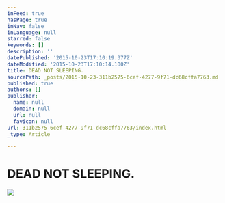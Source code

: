 ```yaml
---
inFeed: true
hasPage: true
inNav: false
inLanguage: null
starred: false
keywords: []
description: ''
datePublished: '2015-10-23T17:10:19.377Z'
dateModified: '2015-10-23T17:10:14.100Z'
title: DEAD NOT SLEEPING.
sourcePath: _posts/2015-10-23-311b2575-6cef-4277-9f71-dc68cffa7763.md
published: true
authors: []
publisher:
  name: null
  domain: null
  url: null
  favicon: null
url: 311b2575-6cef-4277-9f71-dc68cffa7763/index.html
_type: Article

---
```

# DEAD NOT SLEEPING.
![](https://the-grid-user-content.s3-us-west-2.amazonaws.com/ebdb8b96-3359-458f-965f-8c31e2bd8d7d.jpg)